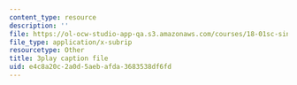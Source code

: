 ```yaml
---
content_type: resource
description: ''
file: https://ol-ocw-studio-app-qa.s3.amazonaws.com/courses/18-01sc-single-variable-calculus-fall-2010/e4c8a20c2a0d5aebafda3683538df6fd_19x213y_uk4.vtt
file_type: application/x-subrip
resourcetype: Other
title: 3play caption file
uid: e4c8a20c-2a0d-5aeb-afda-3683538df6fd
---
```

